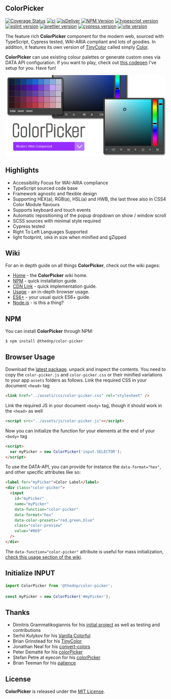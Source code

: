 ## ColorPicker

[![Coverage Status](https://coveralls.io/repos/github/thednp/color-picker/badge.svg)](https://coveralls.io/github/thednp/color-picker)
[![ci](https://github.com/thednp/color-picker/actions/workflows/ci.yml/badge.svg)](https://github.com/thednp/color-picker/actions/workflows/ci.yml)
[![jsDeliver](https://img.shields.io/jsdelivr/npm/hw/@thednp/color-picker)](https://www.jsdelivr.com/package/npm/@thednp/color-picker)
[![NPM Version](https://img.shields.io/npm/v/@thednp/color-picker.svg)](https://www.npmjs.com/package/@thednp/color-picker)
[![typescript version](https://img.shields.io/badge/typescript-5.1.6-brightgreen)](https://www.typescriptlang.org/)
[![eslint version](https://img.shields.io/badge/eslint-8.47.0-brightgreen)](https://github.com/eslint)
[![prettier version](https://img.shields.io/badge/prettier-3.0.1-brightgreen)](https://prettier.io/)
[![cypress version](https://img.shields.io/badge/cypress-12.17.3-brightgreen)](https://cypress.io/)
[![vite version](https://img.shields.io/badge/vite-4.4.9-brightgreen)](https://github.com/vitejs)

The feature rich **ColorPicker** component for the modern web, sourced with TypeScript, Cypress tested, WAI-ARIA compliant and lots of goodies. In addition, it features its own version of [TinyColor](https://github.com/bgrins/TinyColor) called simply [Color](http://github.com/thednp/color).

**ColorPicker** can use existing colour palettes or generate custom ones via DATA API configuration. If you want to play, check out [this codepen](https://codepen.io/thednp/pen/WNdRWPN) I've setup for you. Have fun!

[![image](./docs/img/color-picker.png)](http://thednp.github.io/color-picker)

## Highlights

- Accessibility Focus for WAI-ARIA compliance
- TypeScript sourced code base
- Framework agnostic and flexible design
- Supporting HEX(a), RGB(a), HSL(a) and HWB, the last three also in CSS4 Color Module flavours
- Supports keyboard and touch events
- Automatic repositioning of the popup dropdown on show / window scroll
- SCSS sources with minimal style required
- Cypress tested
- Right To Left Languages Supported
- light footprint, `10kb` in size when minified and gZipped

## Wiki

For an in depth guide on all things **ColorPicker**, check out the wiki pages:

- [Home](https://github.com/thednp/color-picker/wiki) - the **ColorPicker** wiki home.
- [NPM](https://github.com/thednp/color-picker/wiki/NPM) - quick installation guide.
- [CDN Link](https://github.com/thednp/color-picker/wiki/CDN) - quick implementation guide.
- [Usage](https://github.com/thednp/color-picker/wiki/Usage) - an in-depth browser usage.
- [ES6+](https://github.com/thednp/color-picker/wiki/ES6) - your usual quick ES6+ guide.
- [Node.js](https://github.com/thednp/color-picker/wiki/Node.js) - is this a thing?

## NPM

You can install **ColorPicker** through NPM:

```
$ npm install @thednp/color-picker
```

## Browser Usage

Download the [latest package](https://github.com/thednp/color-picker/archive/master.zip). unpack and inspect the contents. You need to copy the `color-picker.js` and `color-picker.css` or their minified variations to your app `assets` folders as follows.
Link the required CSS in your document `<head>` tag

```html
<link href="../assets/css/color-picker.css" rel="stylesheet" />
```

Link the required JS in your document `<body>` tag, though it should work in the `<head>` as well

```html
<script src="../assets/js/color-picker.js"></script>
```

Now you can initialize the function for your elements at the end of your `<body>` tag

```html
<script>
  var myPicker = new ColorPicker('input.SELECTOR');
</script>
```

To use the DATA-API, you can provide for instance the `data-format="hex"`, and other specific attributes like so:

```html
<label for="myPicker">Color Label</label>
<div class="color-picker">
  <input
    id="myPicker"
    name="myPicker"
    data-function="color-picker"
    data-format="hex"
    data-color-presets="red,green,blue"
    class="color-preview"
    value="#069"
  />
</div>
```

The `data-function="color-picker"` attribute is useful for mass initialization, [check this usage section of the wiki](https://github.com/thednp/color-picker/wiki/Usage#initialize-multiple-targets).

## Initialize INPUT

```javascript
import ColorPicker from '@thednp/color-picker';

const myPicker = new ColorPicker('#myPicker');
```

## Thanks

- Dimitris Grammatikogiannis for his [initial project](https://codepen.io/dgrammatiko/pen/zLvXwR) as well as testing and contributions
- Serhii Kulykov for his [Vanilla Colorful](https://github.com/web-padawan/vanilla-colorful)
- Brian Grinstead for his [TinyColor](https://github.com/bgrins/TinyColor)
- Jonathan Neal for his [convert-colors](https://github.com/jonathantneal/convert-colors)
- Peter Dematté for his [colorPicker](http://www.dematte.at/colorPicker/)
- Ștefan Petre at eyecon for his [colorPicker](https://www.eyecon.ro/colorpicker/)
- Brian Teeman for his [patience](https://github.com/joomla/joomla-cms/pull/35639)

## License

**ColorPicker** is released under the [MIT License](https://github.com/thednp/color-picker/blob/master/LICENSE).
